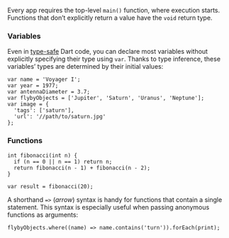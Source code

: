 Every app requires the top-level `main()` function, where execution starts. Functions that don’t explicitly return a value have the `void` return type.

### Variables
Even in [type-safe](https://dart.dev/language/type-system) Dart code, you can declare most variables without explicitly specifying their type using `var`. Thanks to type inference, these variables’ types are determined by their initial values:
```
var name = 'Voyager I';
var year = 1977;
var antennaDiameter = 3.7;
var flybyObjects = ['Jupiter', 'Saturn', 'Uranus', 'Neptune'];
var image = {
  'tags': ['saturn'],
  'url': '//path/to/saturn.jpg'
};
```

### Functions
```
int fibonacci(int n) {
  if (n == 0 || n == 1) return n;
  return fibonacci(n - 1) + fibonacci(n - 2);
}

var result = fibonacci(20);
```
A shorthand `=>` (_arrow_) syntax is handy for functions that contain a single statement. This syntax is especially useful when passing anonymous functions as arguments:
```
flybyObjects.where((name) => name.contains('turn')).forEach(print);
```
